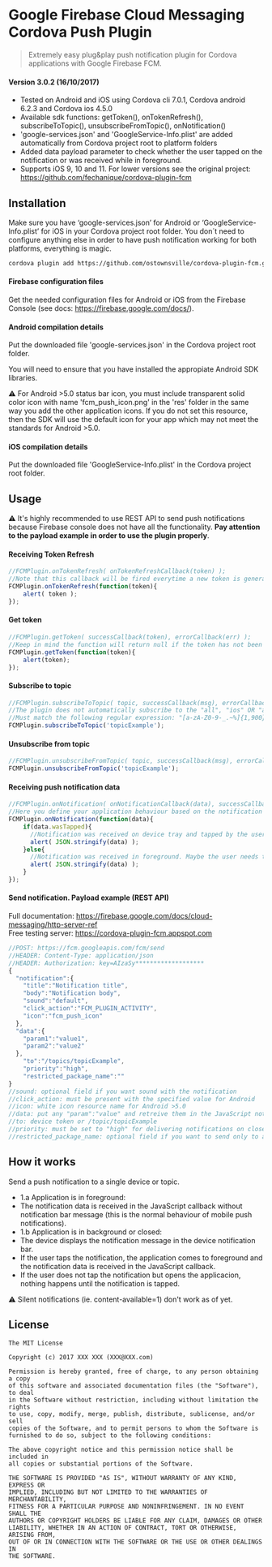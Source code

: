 # Google Firebase Cloud Messaging Cordova Push Plugin
> Extremely easy plug&play push notification plugin for Cordova applications with Google Firebase FCM.

#### Version 3.0.2 (16/10/2017)
- Tested on Android and iOS using Cordova cli 7.0.1, Cordova android 6.2.3 and Cordova ios 4.5.0
- Available sdk functions: getToken(), onTokenRefresh(), subscribeToTopic(), unsubscribeFromTopic(), onNotification()
- 'google-services.json' and 'GoogleService-Info.plist' are added automatically from Cordova project root to platform folders
- Added data payload parameter to check whether the user tapped on the notification or was received while in foreground.
- Supports iOS 9, 10 and 11. For lower versions see the original project: https://github.com/fechanique/cordova-plugin-fcm

## Installation
Make sure you have ‘google-services.json’ for Android or  ‘GoogleService-Info.plist’ for iOS in your Cordova project root folder. You don´t need to configure anything else in order to have push notification working for both platforms, everything is magic.
```Bash
cordova plugin add https://github.com/ostownsville/cordova-plugin-fcm.git
```

#### Firebase configuration files
Get the needed configuration files for Android or iOS from the Firebase Console (see docs: https://firebase.google.com/docs/).

#### Android compilation details
Put the downloaded file 'google-services.json' in the Cordova project root folder.

You will need to ensure that you have installed the appropiate Android SDK libraries.


:warning: For Android >5.0 status bar icon, you must include transparent solid color icon with name 'fcm_push_icon.png' in the 'res' folder in the same way you add the other application icons.
If you do not set this resource, then the SDK will use the default icon for your app which may not meet the standards for Android >5.0.

#### iOS compilation details
Put the downloaded file 'GoogleService-Info.plist' in the Cordova project root folder.

## Usage

:warning: It's highly recommended to use REST API to send push notifications because Firebase console does not have all the functionality. **Pay attention to the payload example in order to use the plugin properly**.  

#### Receiving Token Refresh

```javascript
//FCMPlugin.onTokenRefresh( onTokenRefreshCallback(token) );
//Note that this callback will be fired everytime a new token is generated, including the first time.
FCMPlugin.onTokenRefresh(function(token){
    alert( token );
});
```

#### Get token

```javascript
//FCMPlugin.getToken( successCallback(token), errorCallback(err) );
//Keep in mind the function will return null if the token has not been established yet.
FCMPlugin.getToken(function(token){
    alert(token);
});
```

#### Subscribe to topic

```javascript
//FCMPlugin.subscribeToTopic( topic, successCallback(msg), errorCallback(err) );
//The plugin does not automatically subscribe to the "all", "ios" OR "android" topics (this differs from the original version).
//Must match the following regular expression: "[a-zA-Z0-9-_.~%]{1,900}".
FCMPlugin.subscribeToTopic('topicExample');
```

#### Unsubscribe from topic

```javascript
//FCMPlugin.unsubscribeFromTopic( topic, successCallback(msg), errorCallback(err) );
FCMPlugin.unsubscribeFromTopic('topicExample');
```

#### Receiving push notification data

```javascript
//FCMPlugin.onNotification( onNotificationCallback(data), successCallback(msg), errorCallback(err) )
//Here you define your application behaviour based on the notification data.
FCMPlugin.onNotification(function(data){
    if(data.wasTapped){
      //Notification was received on device tray and tapped by the user.
      alert( JSON.stringify(data) );
    }else{
      //Notification was received in foreground. Maybe the user needs to be notified.
      alert( JSON.stringify(data) );
    }
});
```

#### Send notification. Payload example (REST API)
Full documentation: https://firebase.google.com/docs/cloud-messaging/http-server-ref  
Free testing server: https://cordova-plugin-fcm.appspot.com
```javascript
//POST: https://fcm.googleapis.com/fcm/send
//HEADER: Content-Type: application/json
//HEADER: Authorization: key=AIzaSy*******************
{
  "notification":{
    "title":"Notification title",
    "body":"Notification body",
    "sound":"default",
    "click_action":"FCM_PLUGIN_ACTIVITY",
    "icon":"fcm_push_icon"
  },
  "data":{
    "param1":"value1",
    "param2":"value2"
  },
    "to":"/topics/topicExample",
    "priority":"high",
    "restricted_package_name":""
}
//sound: optional field if you want sound with the notification
//click_action: must be present with the specified value for Android
//icon: white icon resource name for Android >5.0
//data: put any "param":"value" and retreive them in the JavaScript notification callback
//to: device token or /topic/topicExample
//priority: must be set to "high" for delivering notifications on closed iOS apps
//restricted_package_name: optional field if you want to send only to a restricted app package (i.e: com.myapp.test)
```
## How it works
Send a push notification to a single device or topic.
- 1.a Application is in foreground:
 - The notification data is received in the JavaScript callback without notification bar message (this is the normal behaviour of mobile push notifications).
- 1.b Application is in background or closed:
 - The device displays the notification message in the device notification bar.
 - If the user taps the notification, the application comes to foreground and the notification data is received in the JavaScript callback.
 - If the user does not tap the notification but opens the applicacion, nothing happens until the notification is tapped.

 :warning: Silent notifications (ie. content-available=1) don't work as of yet.

## License
```
The MIT License

Copyright (c) 2017 XXX XXX (XXX@XXX.com)

Permission is hereby granted, free of charge, to any person obtaining a copy
of this software and associated documentation files (the "Software"), to deal
in the Software without restriction, including without limitation the rights
to use, copy, modify, merge, publish, distribute, sublicense, and/or sell
copies of the Software, and to permit persons to whom the Software is
furnished to do so, subject to the following conditions:

The above copyright notice and this permission notice shall be included in
all copies or substantial portions of the Software.

THE SOFTWARE IS PROVIDED "AS IS", WITHOUT WARRANTY OF ANY KIND, EXPRESS OR
IMPLIED, INCLUDING BUT NOT LIMITED TO THE WARRANTIES OF MERCHANTABILITY,
FITNESS FOR A PARTICULAR PURPOSE AND NONINFRINGEMENT. IN NO EVENT SHALL THE
AUTHORS OR COPYRIGHT HOLDERS BE LIABLE FOR ANY CLAIM, DAMAGES OR OTHER
LIABILITY, WHETHER IN AN ACTION OF CONTRACT, TORT OR OTHERWISE, ARISING FROM,
OUT OF OR IN CONNECTION WITH THE SOFTWARE OR THE USE OR OTHER DEALINGS IN
THE SOFTWARE.
```
